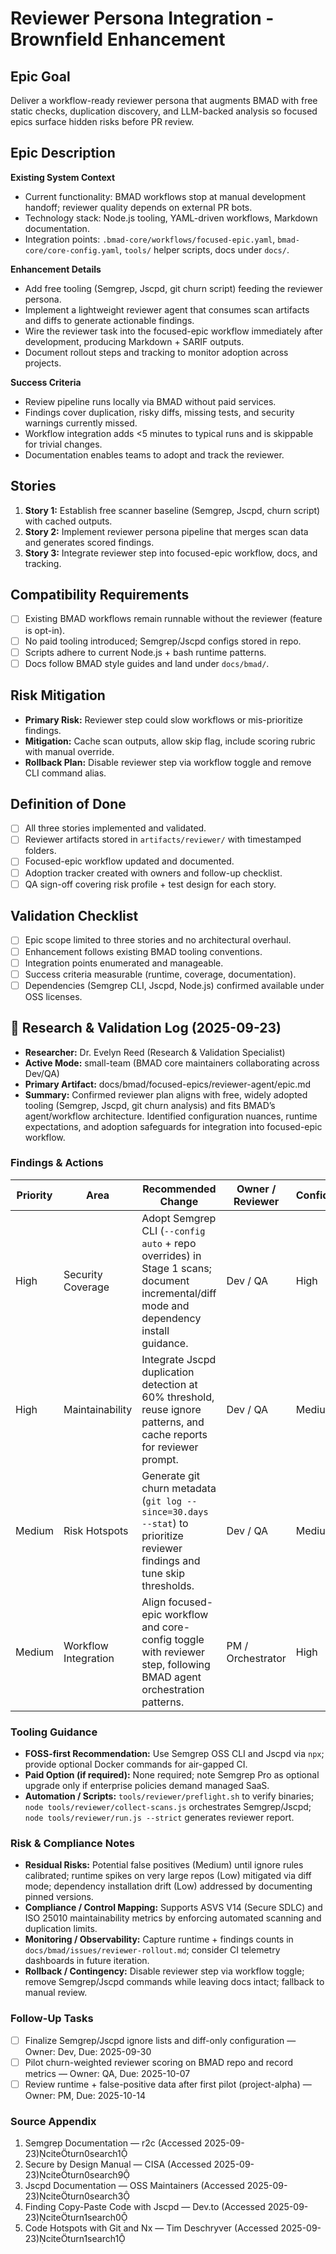 # Reviewer Persona Integration - Brownfield Enhancement

## Epic Goal

Deliver a workflow-ready reviewer persona that augments BMAD with free static checks, duplication discovery, and LLM-backed analysis so focused epics surface hidden risks before PR review.

## Epic Description

**Existing System Context**

- Current functionality: BMAD workflows stop at manual development handoff; reviewer quality depends on external PR bots.
- Technology stack: Node.js tooling, YAML-driven workflows, Markdown documentation.
- Integration points: `.bmad-core/workflows/focused-epic.yaml`, `bmad-core/core-config.yaml`, `tools/` helper scripts, docs under `docs/`.

**Enhancement Details**

- Add free tooling (Semgrep, Jscpd, git churn script) feeding the reviewer persona.
- Implement a lightweight reviewer agent that consumes scan artifacts and diffs to generate actionable findings.
- Wire the reviewer task into the focused-epic workflow immediately after development, producing Markdown + SARIF outputs.
- Document rollout steps and tracking to monitor adoption across projects.

**Success Criteria**

- Review pipeline runs locally via BMAD without paid services.
- Findings cover duplication, risky diffs, missing tests, and security warnings currently missed.
- Workflow integration adds <5 minutes to typical runs and is skippable for trivial changes.
- Documentation enables teams to adopt and track the reviewer.

## Stories

1. **Story 1:** Establish free scanner baseline (Semgrep, Jscpd, churn script) with cached outputs.
2. **Story 2:** Implement reviewer persona pipeline that merges scan data and generates scored findings.
3. **Story 3:** Integrate reviewer step into focused-epic workflow, docs, and tracking.

## Compatibility Requirements

- [ ] Existing BMAD workflows remain runnable without the reviewer (feature is opt-in).
- [ ] No paid tooling introduced; Semgrep/Jscpd configs stored in repo.
- [ ] Scripts adhere to current Node.js + bash runtime patterns.
- [ ] Docs follow BMAD style guides and land under `docs/bmad/`.

## Risk Mitigation

- **Primary Risk:** Reviewer step could slow workflows or mis-prioritize findings.
- **Mitigation:** Cache scan outputs, allow skip flag, include scoring rubric with manual override.
- **Rollback Plan:** Disable reviewer step via workflow toggle and remove CLI command alias.

## Definition of Done

- [ ] All three stories implemented and validated.
- [ ] Reviewer artifacts stored in `artifacts/reviewer/` with timestamped folders.
- [ ] Focused-epic workflow updated and documented.
- [ ] Adoption tracker created with owners and follow-up checklist.
- [ ] QA sign-off covering risk profile + test design for each story.

## Validation Checklist

- [ ] Epic scope limited to three stories and no architectural overhaul.
- [ ] Enhancement follows existing BMAD tooling conventions.
- [ ] Integration points enumerated and manageable.
- [ ] Success criteria measurable (runtime, coverage, documentation).
- [ ] Dependencies (Semgrep CLI, Jscpd, Node.js) confirmed available under OSS licenses.

## 🔬 Research & Validation Log (2025-09-23)

- **Researcher:** Dr. Evelyn Reed (Research & Validation Specialist)
- **Active Mode:** small-team (BMAD core maintainers collaborating across Dev/QA)
- **Primary Artifact:** docs/bmad/focused-epics/reviewer-agent/epic.md
- **Summary:** Confirmed reviewer plan aligns with free, widely adopted tooling (Semgrep, Jscpd, git churn analysis) and fits BMAD’s agent/workflow architecture. Identified configuration nuances, runtime expectations, and adoption safeguards for integration into focused-epic workflow.

### Findings & Actions

| Priority | Area                 | Recommended Change                                                                                                                     | Owner / Reviewer  | Confidence | Mode       | Controls                       | Evidence Location                      | Sources                                                                                                                                                                                       |
| -------- | -------------------- | -------------------------------------------------------------------------------------------------------------------------------------- | ----------------- | ---------- | ---------- | ------------------------------ | -------------------------------------- | --------------------------------------------------------------------------------------------------------------------------------------------------------------------------------------------- |
| High     | Security Coverage    | Adopt Semgrep CLI (`--config auto` + repo overrides) in Stage 1 scans; document incremental/diff mode and dependency install guidance. | Dev / QA          | High       | small-team | OWASP ASVS V14.2 (secure SDLC) | docs/bmad/reviewer/README.md           | [Semgrep Docs](https://docs.semgrep.dev/docs/getting-started/)citeturn0search1, [CISA Playbook](https://www.cisa.gov/resources-tools/resources/secure-by-design-manual)citeturn0search9 |
| High     | Maintainability      | Integrate Jscpd duplication detection at 60% threshold, reuse ignore patterns, and cache reports for reviewer prompt.                  | Dev / QA          | Medium     | small-team | ISO 25010 Maintainability      | docs/bmad/reviewer/README.md           | [Jscpd Docs](https://jscpd.dev/docs/)citeturn0search3, [Jscpd Overview](https://dev.to/kucherenko/finding-copy-paste-code-with-jscpd-3nak)citeturn1search0                              |
| Medium   | Risk Hotspots        | Generate git churn metadata (`git log --since=30.days --stat`) to prioritize reviewer findings and tune skip thresholds.               | Dev / QA          | Medium     | small-team | Team Process Controls          | artifacts/reviewer/<ts>/churn.json     | [Code Hotspots Guide](https://www.timdeschryver.dev/blog/code-hotspots-with-git-and-nrwl)citeturn1search1                                                                                  |
| Medium   | Workflow Integration | Align focused-epic workflow and core-config toggle with reviewer step, following BMAD agent orchestration patterns.                    | PM / Orchestrator | High       | small-team | Process Governance             | .bmad-core/workflows/focused-epic.yaml | [BMAD Core Architecture](../../core-architecture.md)                                                                                                                                          |

### Tooling Guidance

- **FOSS-first Recommendation:** Use Semgrep OSS CLI and Jscpd via `npx`; provide optional Docker commands for air-gapped CI.
- **Paid Option (if required):** None required; note Semgrep Pro as optional upgrade only if enterprise policies demand managed SaaS.
- **Automation / Scripts:** `tools/reviewer/preflight.sh` to verify binaries; `node tools/reviewer/collect-scans.js` orchestrates Semgrep/Jscpd; `node tools/reviewer/run.js --strict` generates reviewer report.

### Risk & Compliance Notes

- **Residual Risks:** Potential false positives (Medium) until ignore rules calibrated; runtime spikes on very large repos (Low) mitigated via diff mode; dependency installation drift (Low) addressed by documenting pinned versions.
- **Compliance / Control Mapping:** Supports ASVS V14 (Secure SDLC) and ISO 25010 maintainability metrics by enforcing automated scanning and duplication limits.
- **Monitoring / Observability:** Capture runtime + findings counts in `docs/bmad/issues/reviewer-rollout.md`; consider CI telemetry dashboards in future iteration.
- **Rollback / Contingency:** Disable reviewer step via workflow toggle; remove Semgrep/Jscpd commands while leaving docs intact; fallback to manual review.

### Follow-Up Tasks

- [ ] Finalize Semgrep/Jscpd ignore lists and diff-only configuration — Owner: Dev, Due: 2025-09-30
- [ ] Pilot churn-weighted reviewer scoring on BMAD repo and record metrics — Owner: QA, Due: 2025-10-07
- [ ] Review runtime + false-positive data after first pilot (project-alpha) — Owner: PM, Due: 2025-10-14

### Source Appendix

1. Semgrep Documentation — r2c (Accessed 2025-09-23)citeturn0search1
2. Secure by Design Manual — CISA (Accessed 2025-09-23)citeturn0search9
3. Jscpd Documentation — OSS Maintainers (Accessed 2025-09-23)citeturn0search3
4. Finding Copy-Paste Code with Jscpd — Dev.to (Accessed 2025-09-23)citeturn1search0
5. Code Hotspots with Git and Nx — Tim Deschryver (Accessed 2025-09-23)citeturn1search1

